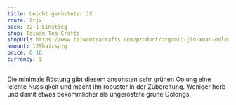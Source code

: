 ```yaml
---
title: Leicht gerösteter JX
route: lrjx
pack: 22-1-Einstieg
shop: Taiwan Tea Crafts
shopUrl: https://www.taiwanteacrafts.com/product/organic-jin-xuan-oolong-tea
amount: 12&hairsp;g
price: 0.16
currency: $
---
```

Die minimale Röstung gibt diesem ansonsten sehr grünen Oolong eine leichte Nussigkeit und macht ihn robuster in der Zubereitung. Weniger herb und damit etwas bekömmlicher als ungeröstete grüne Oolongs.